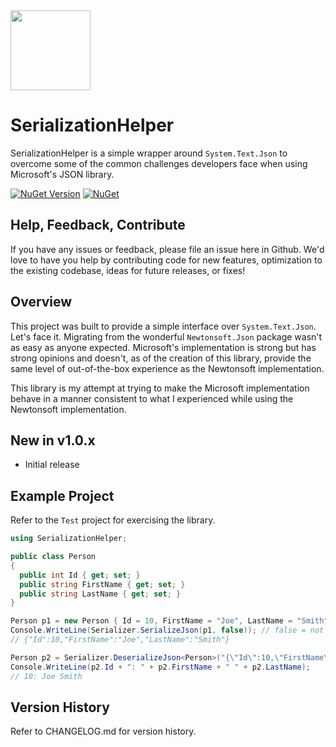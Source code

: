 <img src="https://github.com/jchristn/SerializationHelper/raw/main/Assets/logo.ico" data-canonical-src="https://github.com/jchristn/SerializationHelper/raw/main/Assets/logo.ico" width="128" height="128" />

# SerializationHelper

SerializationHelper is a simple wrapper around ```System.Text.Json``` to overcome some of the common challenges developers face when using Microsoft's JSON library. 

[![NuGet Version](https://img.shields.io/nuget/v/SerializationHelper.svg?style=flat)](https://www.nuget.org/packages/SerializationHelper/) [![NuGet](https://img.shields.io/nuget/dt/SerializationHelper.svg)](https://www.nuget.org/packages/SerializationHelper) 

## Help, Feedback, Contribute

If you have any issues or feedback, please file an issue here in Github. We'd love to have you help by contributing code for new features, optimization to the existing codebase, ideas for future releases, or fixes!

## Overview

This project was built to provide a simple interface over ```System.Text.Json```.  Let's face it.  Migrating from the wonderful ```Newtonsoft.Json``` package wasn't as easy as anyone expected.  Microsoft's implementation is strong but has strong opinions and doesn't, as of the creation of this library, provide the same level of out-of-the-box experience as the Newtonsoft implementation.

This library is my attempt at trying to make the Microsoft implementation behave in a manner consistent to what I experienced while using the Newtonsoft implementation.

## New in v1.0.x

- Initial release

## Example Project

Refer to the ```Test``` project for exercising the library.

```csharp
using SerializationHelper;

public class Person
{
  public int Id { get; set; }
  public string FirstName { get; set; }
  public string LastName { get; set; }
}

Person p1 = new Person { Id = 10, FirstName = "Joe", LastName = "Smith" };
Console.WriteLine(Serializer.SerializeJson(p1, false)); // false = not pretty print
// {"Id":10,"FirstName":"Joe","LastName":"Smith"}

Person p2 = Serializer.DeserializeJson<Person>("{\"Id\":10,\"FirstName\":\"Joe\",\"LastName\":\"Smith\"}");
Console.WriteLine(p2.Id + ": " + p2.FirstName + " " + p2.LastName);
// 10: Joe Smith
```

## Version History

Refer to CHANGELOG.md for version history.
